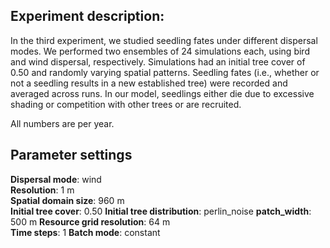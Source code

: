 ﻿## Experiment description:

In the third experiment, we studied seedling fates under different dispersal modes. We performed two ensembles of 24 simulations each, using bird and wind dispersal, respectively. Simulations had an initial tree cover of 0.50 and randomly varying spatial patterns. Seedling fates (i.e., whether or not a seedling results in a new established tree) were recorded and averaged across runs. In our model, seedlings either die due to excessive shading or competition with other trees or are recruited.

All numbers are per year.

## Parameter settings
**Dispersal mode**: wind  
**Resolution**: 1 m  
**Spatial domain size**: 960 m  
**Initial tree cover**: 0.50
**Initial tree distribution**:  perlin_noise
**patch_width**: 500 m
**Resource grid resolution**: 64 m  
**Time steps**: 1
**Batch mode**: constant  
